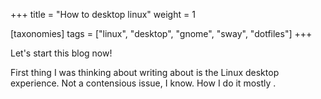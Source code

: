 +++
title = "How to desktop linux"
weight = 1

[taxonomies]
tags = ["linux", "desktop", "gnome", "sway", "dotfiles"]
+++

Let's start this blog now!

First thing I was thinking about writing about is the Linux desktop experience. Not a contensious issue, I know.
How I do it mostly .



